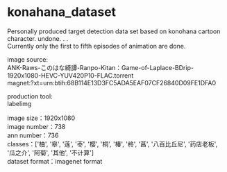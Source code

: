 # konahana_dataset
Personally produced target detection data set based on konohana cartoon character. undone. . .<br>
Currently only the first to fifth episodes of animation are done.<br>

image source:<br>
ANK-Raws-このはな綺譚-Ranpo-Kitan：Game-of-Laplace-BDrip-1920x1080-HEVC-YUV420P10-FLAC.torrent<br>
magnet:?xt=urn:btih:68B114E13D3FC5ADA5EAF07CF26840D09FE1DFA0<br>

production tool:<br>
labelimg<br>

image size：1920x1080<br>
image number：738<br>
ann number：736<br>
classes：['柚', '皋', '莲', '枣', '樱', '桐', '椿', '柊', '菖', '八百比丘尼', '药店老板', '瓜之介', '阿菊', '其他', '不计算']<br>
dataset format：imagenet format<br>

